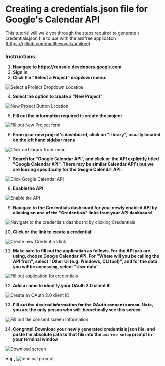 # Creating a credentials.json file for Google's Calendar API
This tutorial will walk you through the steps required to generate a credentials.json file to use with the amifree application (https://github.com/matthewvolk/amifree)

### Instructions:
1. **Navigate to https://console.developers.google.com**
2. **Sign in**
3. **Click the "Select a Project" dropdown menu:**

![Select a Project Dropdown Location](https://i.imgur.com/I8sCt8m.png)

4. **Select the option to create a "New Project"**

![New Project Button Location](https://i.imgur.com/mals1kO.png)

5. **Fill out the information required to create the project**

![Fill out New Project form](https://i.imgur.com/soiyLH8.png)

6. **From your new project's dashboard, click on "Library", usually located on the left hand sidebar menu**

![Click on Library from menu](https://i.imgur.com/6B3wx5j.png)

7. **Search for "Google Calendar API", and click on the API explicitly titled "Google Calendar API". There may be similar Calendar API's but we are looking specifically for the Google Calendar API.**

![Click Google Calendar API](https://i.imgur.com/GVIagK3.png)

8. **Enable the API**

![Enable the API](https://i.imgur.com/CcqwOvR.png)

9. **Navigate to the Credentials dashboard for your newly enabled API by clicking on one of the "Credentials" links from your API dashboard**

![Navigate to the credentials dashboard by clicking Credentials](https://i.imgur.com/IvzykIj.png)

10. **Click on the link to create a credential:**

![Create new Credentials link](https://i.imgur.com/wmarSYO.png)

11. **Make sure to fill out the application as follows. For the API you are using, choose Google Calendar API. For "Where will you be calling the API from", select "Other UI (e.g. Windows, CLI tool)", and for the data you will be accessing, select "User data".**

![Fill out application for credentials](https://i.imgur.com/xSCtbR4.png)

12. **Add a name to identify your OAuth 2.0 client ID**

![Create an OAuth 2.0 client ID](https://i.imgur.com/IzbFeY6.png)

13. **Fill out the desired information for the OAuth consent screen. Note, you are the only person who will theoretically see this screen.**

![Fill out the consent screen information](https://i.imgur.com/l7MPGZc.png)

14. **Congrats! Download your newly generated credentials json file, and paste the absolute path to that file into the `amifree setup` prompt in your terminal window**

![Download screen](https://i.imgur.com/6tjKRd9.png)

**e.g.,**
![terminal prompt](https://i.imgur.com/OVZjOk5.png)